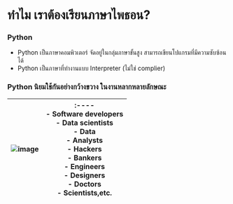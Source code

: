 # ทำไม เราต้องเรียนภาษาไพธอน? 

### Python

- Python เป็นภาษาคอมพิวเตอร์ จัดอยู่ในกลุ่มภาษาขั้นสูง สามารถเขียนโปแกรมที่มีความซับซ้อนได้ 
- Python เป็นภาษาที่ทำงานแบบ Interpreter (ไม่ใช่ complier)

### Python นิยมใช้กันอย่างกว้างขวาง ในงานหลากหลายลักษณะ

|![image](https://user-images.githubusercontent.com/37249027/218404735-b0f754d1-6ac9-4d1a-8a1f-e863ebf5a3fe.png) | :---- <br>- Software developers <br>- Data scientists<br>- Data <br>- Analysts<br>- Hackers<br>- Bankers<br>- Engineers<br>- Designers<br>- Doctors<br>- Scientists,etc.|
| --- | --- |


